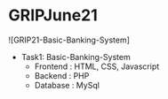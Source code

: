 # GRIPJune21

![GRIP21-Basic-Banking-System]

- Task1: Basic-Banking-System
  - Frontend : HTML, CSS, Javascript
  - Backend : PHP
  - Database : MySql
  

